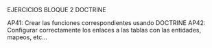 EJERCICIOS BLOQUE 2 DOCTRINE

AP41:  Crear las funciones correspondientes usando DOCTRINE
AP42: Configurar correctamente los enlaces a las tablas con las entidades, mapeos, etc...



